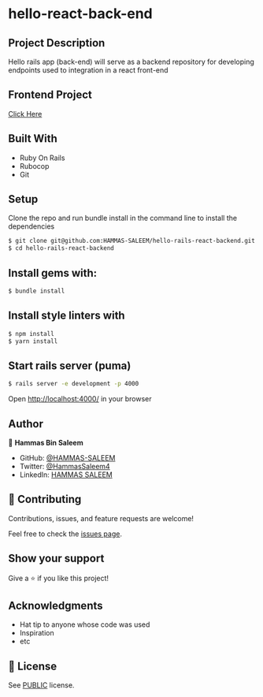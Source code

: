 # hello-react-back-end

## Project Description

Hello rails app (back-end) will serve as a backend repository for developing endpoints used to integration in a react front-end

## Frontend Project
[Click Here](https://github.com/HAMMAS-SALEEM/hello-rails-react-frontend)

## Built With

- Ruby On Rails
- Rubocop
- Git

## Setup
Clone the repo and run bundle install in the command line to install the dependencies

```bash
$ git clone git@github.com:HAMMAS-SALEEM/hello-rails-react-backend.git
$ cd hello-rails-react-backend
```

## Install gems with:

```bash
$ bundle install
```

## Install style linters with
```bash
$ npm install
$ yarn install
```

## Start rails server (puma)

```bash
$ rails server -e development -p 4000
```

Open [http://localhost:4000/](http://localhost:4000/) in your browser


## Author

👤 **Hammas Bin Saleem**

- GitHub: [@HAMMAS-SALEEM](https://github.com/HAMMAS-SALEEM)
- Twitter: [@HammasSaleem4](https://twitter.com/HammasSaleem4)
- LinkedIn: [HAMMAS SALEEM](https://www.linkedin.com/in/hammas-saleem)

## 🤝 Contributing

Contributions, issues, and feature requests are welcome!

Feel free to check the [issues page](../../issues/).

## Show your support

Give a ⭐️ if you like this project!

## Acknowledgments

- Hat tip to anyone whose code was used
- Inspiration
- etc

## 📝 License

See [PUBLIC](./LICENSE) license.